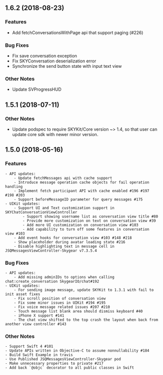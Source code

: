 ## 1.6.2 (2018-08-23)

### Features

- Add fetchConversationsWithPage api that support paging (#226)

### Bug Fixes

- Fix save conversation exception
- Fix SKYConversation deserialization error
- Synchronize the send button state with input text view

### Other Notes

- Update SVProgressHUD

## 1.5.1 (2018-07-11)

### Other Notes

- Update podspec to require SKYKit/Core version ~> 1.4, so that user can update core sdk with newer minor version.

## 1.5.0 (2018-05-16)

### Features

    - API updates:
        - Update fetchMessages api with cache support
        - Introduce message operation cache objects for fail operation handling
        - Implement fetch participant API with cache enabled #196 #197 #198 #203
        - Support beforeMessageID parameter for query messages #175
    - UIKit updates:
        - Support UI and Text customization support in SKYChatConversationViewController
            - Support showing username list as conversation view title #80
            - Provide more customization on text on conversation view #39
            - Add more UI customization on conversation view #103
            - Add capability to turn off some features in conversation view #103
        - Add event hooks for conversation view #103 #148 #218
        - Show placeholder during avatar loading state #216
        - Disable highlighting text in message cell in JSQMessagesViewController-Skygear v7.3.5.4

### Bug Fixes

    - API updates:
        - Add missing adminIDs to options when calling chat:create_conversation SkygearIO/chat#192
    - UIKit updates:
        - For sending image message, update SKYKit to 1.3.1 with fail to init asset fixes
        - Fix scroll position of conversation view
        - Fix some minor issues in UIKit #194 #195
        - Fix voice message related issues #207 #210
        - Touch message list blank area should dismiss keyboard #40
        - iPhone X support #141
        - The chat view shifted to the top crash the layout when back from another view controller #143

### Other Notes

    - Support Swift 4 #101
    - Update APIs written in Objective-C to assume nonnullability #184
    - Build Swift Example in travis
    - Use Published JSQMessagesViewController-Skygear pod
    - Make unnecessary properties to private #217
    - Add back `@objc` decorator to all public classes in Swift

